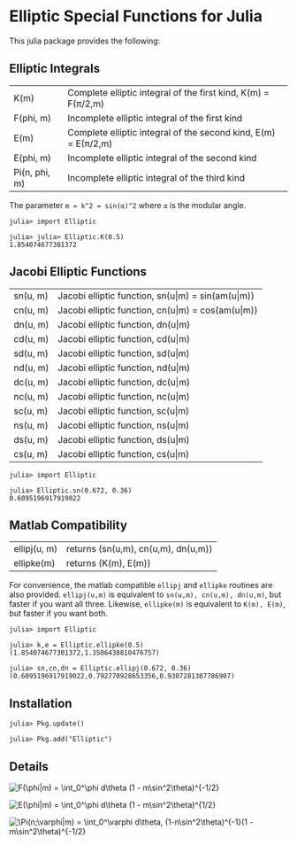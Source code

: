 
Elliptic Special Functions for Julia
====================================

This julia package provides the following:

Elliptic Integrals
------------------

<table>
  <tr>
    <td>K(m)</td>
    <td>Complete elliptic integral of the first kind, K(m) = F(π/2,m)</td>
  </tr>
  <tr>
    <td>F(phi, m)</td>
    <td>Incomplete elliptic integral of the first kind</td>
  </tr>
  <tr>
    <td>E(m)</td>
    <td>Complete elliptic integral of the second kind, E(m) = E(π/2,m)</td>
  </tr>
  <tr>
    <td>E(phi, m)</td>
    <td>Incomplete elliptic integral of the second kind</td>
  </tr>
  <tr>
    <td>Pi(n, phi, m)</td>
    <td>Incomplete elliptic integral of the third kind</td>
  </tr>
</table>

The parameter `m = k^2 = sin(α)^2` where `α` is the modular angle.

```jlcon
julia> import Elliptic

julia> julia> Elliptic.K(0.5)
1.854074677301372
```

Jacobi Elliptic Functions
-------------------------

<table>
  <tr>
    <td>sn(u, m)</td>
    <td>Jacobi elliptic function, sn(u|m) = sin(am(u|m))</td>
  </tr>
  <tr>
    <td>cn(u, m)</td>
    <td>Jacobi elliptic function, cn(u|m) = cos(am(u|m))</td>
  </tr>
  <tr>
    <td>dn(u, m)</td>
    <td>Jacobi elliptic function, dn(u|m)</td>
  </tr>

  <tr>
    <td>cd(u, m)</td>
    <td>Jacobi elliptic function, cd(u|m)</td>
  </tr>
  <tr>
    <td>sd(u, m)</td>
    <td>Jacobi elliptic function, sd(u|m)</td>
  </tr>
  <tr>
    <td>nd(u, m)</td>
    <td>Jacobi elliptic function, nd(u|m)</td>
  </tr>

  <tr>
    <td>dc(u, m)</td>
    <td>Jacobi elliptic function, dc(u|m)</td>
  </tr>
  <tr>
    <td>nc(u, m)</td>
    <td>Jacobi elliptic function, nc(u|m)</td>
  </tr>
  <tr>
    <td>sc(u, m)</td>
    <td>Jacobi elliptic function, sc(u|m)</td>
  </tr>

  <tr>
    <td>ns(u, m)</td>
    <td>Jacobi elliptic function, ns(u|m)</td>
  </tr>
  <tr>
    <td>ds(u, m)</td>
    <td>Jacobi elliptic function, ds(u|m)</td>
  </tr>
  <tr>
    <td>cs(u, m)</td>
    <td>Jacobi elliptic function, cs(u|m)</td>
  </tr>
</table>

```jlcon
julia> import Elliptic

julia> Elliptic.sn(0.672, 0.36)
0.6095196917919022
```

Matlab Compatibility
--------------------

<table>
  <tr>
    <td>ellipj(u, m)</td>
    <td>returns (sn(u,m), cn(u,m), dn(u,m))</td>
  </tr>
  <tr>
    <td>ellipke(m)</td>
    <td>returns (K(m), E(m))</td>
  </tr>
</table>

For convenience, the matlab compatible `ellipj` and `ellipke` routines are
also provided. `ellipj(u,m)` is equivalent to `sn(u,m), cn(u,m), dn(u,m)`,
but faster if you want all three. Likewise, `ellipke(m)` is equivalent to
`K(m), E(m)`, but faster if you want both.

```jlcon
julia> import Elliptic

julia> k,e = Elliptic.ellipke(0.5)
(1.854074677301372,1.3506438810476757)

julia> sn,cn,dn = Elliptic.ellipj(0.672, 0.36)
(0.6095196917919022,0.792770928653356,0.9307281387786907)
```

Installation
------------

```jlcon
julia> Pkg.update()

julia> Pkg.add("Elliptic")
```

Details
-------

![F(\phi|m) = \int_0^\phi d\theta (1 - m\sin^2\theta)^{-1/2}](http://mathurl.com/av9eou5.png)

![E(\phi|m) = \int_0^\phi d\theta (1 - m\sin^2\theta)^{1/2}](http://mathurl.com/al2zsok.png)

![\Pi(n;\varphi|m) = \int_0^\varphi d\theta\, (1-n\sin^2\theta)^{-1}(1 - m\sin^2\theta)^{-1/2}](http://mathurl.com/bzsx5tw.png)
